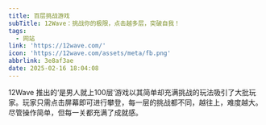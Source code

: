 ```yaml
---
title: 百层挑战游戏
subTitle: 12Wave：挑战你的极限，点击越多层，突破自我！
tags:
  - 网站
link: 'https://12wave.com/'
icon: 'https://12wave.com/assets/meta/fb.png'
abbrlink: 3e8af3ae
date: 2025-02-16 18:04:08
---
```


12Wave 推出的‘是男人就上100层’游戏以其简单却充满挑战的玩法吸引了大批玩家。玩家只需点击屏幕即可进行攀登，每一层的挑战都不同，越往上，难度越大。尽管操作简单，但每一关都充满了成就感。